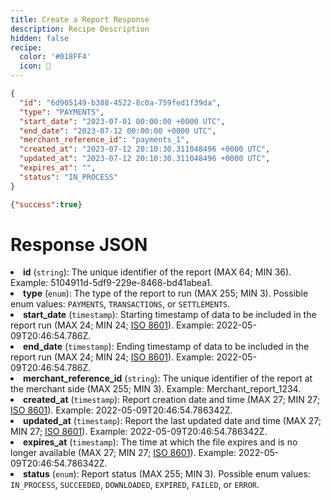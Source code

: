 ```yaml
---
title: Create a Report Response
description: Recipe Description
hidden: false
recipe:
  color: '#018FF4'
  icon: 🦉
---
```

```json JSON
{
  "id": "6d905149-b388-4522-8c0a-759fed1f39da",
  "type": "PAYMENTS",
  "start_date": "2023-07-01 00:00:00 +0000 UTC",
  "end_date": "2023-07-12 00:00:00 +0000 UTC",
  "merchant_reference_id": "payments_1",
  "created_at": "2023-07-12 20:10:30.311048496 +0000 UTC",
  "updated_at": "2023-07-12 20:10:30.311048496 +0000 UTC",
  "expires_at": "",
  "status": "IN_PROCESS"
}
```

```json Response Example
{"success":true}
```

# Response JSON

<!-- json@1-11 -->

<li><strong>id</strong> (<code>string</code>): The unique identifier of the report (MAX 64; MIN 36). Example: 5104911d-5df9-229e-8468-bd41abea1.</li>

<li><strong>type</strong> (<code>enum</code>): The type of the report to run (MAX 255; MIN 3). Possible enum values: <code>PAYMENTS</code>, <code>TRANSACTIONS</code>, or <code>SETTLEMENTS</code>.</li>

<li><strong>start_date</strong> (<code>timestamp</code>): Starting timestamp of data to be included in the report run (MAX 24; MIN 24; <a href="https://en.wikipedia.org/wiki/ISO_8601">ISO 8601</a>). Example: 2022-05-09T20:46:54.786Z.</li>

<li><strong>end_date</strong> (<code>timestamp</code>): Ending timestamp of data to be included in the report run (MAX 24; MIN 24; <a href="https://en.wikipedia.org/wiki/ISO_8601">ISO 8601</a>). Example: 2022-05-09T20:46:54.786Z.</li>

<li><strong>merchant_reference_id</strong> (<code>string</code>): The unique identifier of the report at the merchant side (MAX 255; MIN 3). Example: Merchant_report_1234.</li>

<li><strong>created_at</strong> (<code>timestamp</code>): Report creation date and time (MAX 27; MIN 27; <a href="https://en.wikipedia.org/wiki/ISO_8601">ISO 8601</a>). Example: 2022-05-09T20:46:54.786342Z.</li>

<li><strong>updated_at</strong> (<code>timestamp</code>): Report the last updated date and time (MAX 27; MIN 27; <a href="https://en.wikipedia.org/wiki/ISO_8601">ISO 8601</a>). Example: 2022-05-09T20:46:54.786342Z.</li>

<li><strong>expires_at</strong> (<code>timestamp</code>): The time at which the file expires and is no longer available (MAX 27; MIN 27; <a href="https://en.wikipedia.org/wiki/ISO_8601">ISO 8601</a>). Example: 2022-05-09T20:46:54.786342Z.</li>

<li><strong>status</strong> (<code>enum</code>): Report status (MAX 255; MIN 3). Possible enum values: <code>IN_PROCESS</code>, <code>SUCCEEDED</code>, <code>DOWNLOADED</code>, <code>EXPIRED</code>, <code>FAILED</code>, or <code>ERROR</code>.</li>